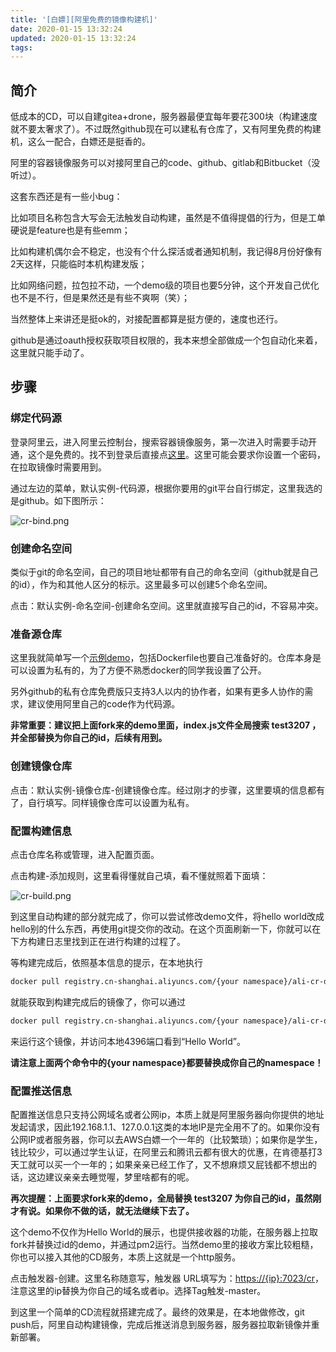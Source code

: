 ```yaml
---
title: '[白嫖][阿里免费的镜像构建机]'
date: 2020-01-15 13:32:24
updated: 2020-01-15 13:32:24
tags:
---
```

## 简介

低成本的CD，可以自建gitea+drone，服务器最便宜每年要花300块（构建速度就不要太奢求了）。不过既然github现在可以建私有仓库了，又有阿里免费的构建机，这么一配合，白嫖还是挺香的。

阿里的容器镜像服务可以对接阿里自己的code、github、gitlab和Bitbucket（没听过）。

这套东西还是有一些小bug：

比如项目名称包含大写会无法触发自动构建，虽然是不值得提倡的行为，但是工单硬说是feature也是有些emm；

比如构建机偶尔会不稳定，也没有个什么探活或者通知机制，我记得8月份好像有2天这样，只能临时本机构建发版；

比如网络问题，拉包拉不动，一个demo级的项目也要5分钟，这个开发自己优化也不是不行，但是果然还是有些不爽啊（笑）；

当然整体上来讲还是挺ok的，对接配置都算是挺方便的，速度也还行。

github是通过oauth授权获取项目权限的，我本来想全部做成一个包自动化来着，这里就只能手动了。

## 步骤

### 绑定代码源

登录阿里云，进入阿里云控制台，搜索容器镜像服务，第一次进入时需要手动开通，这个是免费的。找不到登录后直接点[这里](https://cr.console.aliyun.com/)。这里可能会要求你设置一个密码，在拉取镜像时需要用到。

通过左边的菜单，默认实例-代码源，根据你要用的git平台自行绑定，这里我选的是github。如下图所示：

![cr-bind.png](/images/cr-bind.png)

### 创建命名空间

类似于git的命名空间，自己的项目地址都带有自己的命名空间（github就是自己的id），作为和其他人区分的标示。这里最多可以创建5个命名空间。

点击：默认实例-命名空间-创建命名空间。这里就直接写自己的id，不容易冲突。

### 准备源仓库

这里我就简单写一个[示例demo](https://github.com/test3207/ali-cr-demo)，包括Dockerfile也要自己准备好的。仓库本身是可以设置为私有的，为了方便不熟悉docker的同学我设置了公开。

另外github的私有仓库免费版只支持3人以内的协作者，如果有更多人协作的需求，建议使用阿里自己的code作为代码源。

**非常重要：建议把上面fork来的demo里面，index.js文件全局搜索 test3207 ，并全部替换为你自己的id，后续有用到。**

### 创建镜像仓库

点击：默认实例-镜像仓库-创建镜像仓库。经过刚才的步骤，这里要填的信息都有了，自行填写。同样镜像仓库可以设置为私有。

### 配置构建信息

点击仓库名称或管理，进入配置页面。

点击构建-添加规则，这里看得懂就自己填，看不懂就照着下面填：

![cr-build.png](/images/cr-build.png)

到这里自动构建的部分就完成了，你可以尝试修改demo文件，将hello world改成hello别的什么东西，再使用git提交你的改动。在这个页面刷新一下，你就可以在下方构建日志里找到正在进行构建的过程了。

等构建完成后，依照基本信息的提示，在本地执行

```bash
docker pull registry.cn-shanghai.aliyuncs.com/{your namespace}/ali-cr-demo:master
```

就能获取到构建完成后的镜像了，你可以通过

```bash
docker pull registry.cn-shanghai.aliyuncs.com/{your namespace}/ali-cr-demo:master && docker run --name ali-cr-demo -p 7023:4396 --restart always -d registry.cn-shanghai.aliyuncs.com/{your namespace}/ali-cr-demo:master
```

来运行这个镜像，并访问本地4396端口看到“Hello World”。

**请注意上面两个命令中的{your namespace}都要替换成你自己的namespace！**

### 配置推送信息

配置推送信息只支持公网域名或者公网ip，本质上就是阿里服务器向你提供的地址发起请求，因此192.168.1.1、127.0.0.1这类的本地IP是完全用不了的。如果你没有公网IP或者服务器，你可以去AWS白嫖一个一年的（比较繁琐）；如果你是学生，钱比较少，可以通过学生认证，在阿里云和腾讯云都有很大的优惠，在肯德基打3天工就可以买一个一年的；如果亲亲已经工作了，又不想麻烦又屁钱都不想出的话，这边建议亲亲去睡觉喔，梦里啥都有的呢。

**再次提醒：上面要求fork来的demo，全局替换 test3207 为你自己的id，虽然刚才有说。如果你不做的话，就无法继续下去了。**

这个demo不仅作为Hello World的展示，也提供接收器的功能，在服务器上拉取fork并替换过id的demo，并通过pm2运行。当然demo里的接收方案比较粗糙，你也可以接入其他的CD服务，本质上这就是一个http服务。

点击触发器-创建。这里名称随意写，触发器 URL填写为：<https://{ip}:7023/cr>，注意这里的ip替换为你自己的域名或者ip。选择Tag触发-master。

到这里一个简单的CD流程就搭建完成了。最终的效果是，在本地做修改，git push后，阿里自动构建镜像，完成后推送消息到服务器，服务器拉取新镜像并重新部署。
